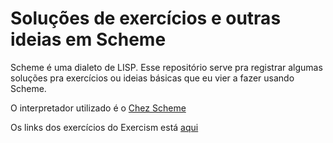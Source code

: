 # Soluções de exercícios e outras ideias em Scheme

Scheme é uma dialeto de LISP. Esse repositório serve pra registrar algumas soluções pra exercícios ou ideias básicas que eu vier a fazer usando Scheme.

O interpretador utilizado é o [Chez Scheme](https://www.scheme.com/)

Os links dos exercícios do Exercism está [aqui](https://exercism.org/tracks/scheme/exercises)
